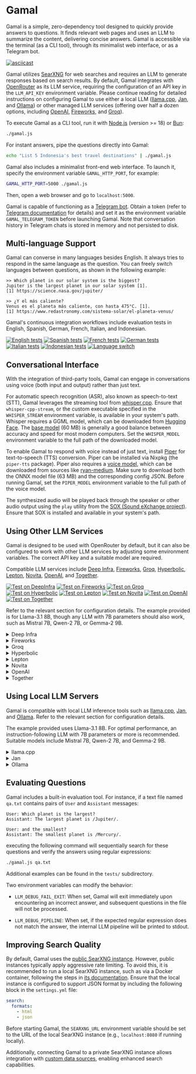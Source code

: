 # Gamal

Gamal is a simple, zero-dependency tool designed to quickly provide answers to questions. It finds relevant web pages and uses an LLM to summarize the content, delivering concise answers.  Gamal is accessible via the terminal (as a CLI tool), through its minimalist web interface, or as a Telegram bot.

[![asciicast](https://asciinema.org/a/668554.svg)](https://asciinema.org/a/668554)

Gamal utilizes [SearXNG](https://searxng.org) for web searches and requires an LLM to generate responses based on search results. By default, Gamal integrates with [OpenRouter](https://openrouter.ai) as its LLM service, requiring the configuration of an API key in the `LLM_API_KEY` environment variable. Please continue reading for detailed instructions on configuring Gamal to use either a local LLM ([llama.cpp](https://github.com/ggerganov/llama.cpp), [Jan](https://jan.ai), and [Ollama](https://ollama.com)) or other managed LLM services (offering over half a dozen options, including [OpenAI](https://platform.openai.com), [Fireworks](https://fireworks.ai), and [Groq](https://groq.com)).

To execute Gamal as a CLI tool, run it with [Node.js](https://nodejs.org) (version >= 18) or [Bun](https://bun.sh):

```bash
./gamal.js
```

For instant answers, pipe the questions directly into Gamal:

```bash
echo "List 5 Indonesia's best travel destinations" | ./gamal.js
```

Gamal also includes a minimalist front-end web interface. To launch it, specify the environment variable `GAMAL_HTTP_PORT`, for example:

```bash
GAMAL_HTTP_PORT=5000 ./gamal.js
```

Then, open a web browser and go to `localhost:5000`.

Gamal is capable of functioning as a [Telegram bot](https://core.telegram.org/bots). Obtain a token (refer to [Telegram documentation](https://core.telegram.org/bots/tutorial#obtain-your-bot-token) for details) and set it as the environment variable `GAMAL_TELEGRAM_TOKEN` before launching Gamal. Note that conversation history in Telegram chats is stored in memory and not persisted to disk.

## Multi-language Support

Gamal can converse in many languages besides English. It always tries to respond in the same language as the question. You can freely switch languages between questions, as shown in the following example:

```
>> Which planet in our solar system is the biggest?
Jupiter is the largest planet in our solar system [1].
[1] https://science.nasa.gov/jupiter/

>> ¿Y el más caliente?
Venus es el planeta más caliente, con hasta 475°C. [1].
[1] https://www.redastronomy.com/sistema-solar/el-planeta-venus/
```

Gamal's continuous integration workflows include evaluation tests in English, Spanish, German, French, Italian, and Indonesian.

[![English tests](https://github.com/ariya/gamal/actions/workflows/english.yml/badge.svg)](https://github.com/ariya/gamal/actions/workflows/english.yml)
[![Spanish tests](https://github.com/ariya/gamal/actions/workflows/spanish.yml/badge.svg)](https://github.com/ariya/gamal/actions/workflows/spanish.yml)
[![French tests](https://github.com/ariya/gamal/actions/workflows/french.yml/badge.svg)](https://github.com/ariya/gamal/actions/workflows/french.yml)
[![German tests](https://github.com/ariya/gamal/actions/workflows/german.yml/badge.svg)](https://github.com/ariya/gamal/actions/workflows/german.yml)
[![Italian tests](https://github.com/ariya/gamal/actions/workflows/italian.yml/badge.svg)](https://github.com/ariya/gamal/actions/workflows/italian.yml)
[![Indonesian tests](https://github.com/ariya/gamal/actions/workflows/indonesian.yml/badge.svg)](https://github.com/ariya/gamal/actions/workflows/indonesian.yml)
[![Language switch](https://github.com/ariya/gamal/actions/workflows/lang-switch.yml/badge.svg)](https://github.com/ariya/gamal/actions/workflows/lang-switch.yml)

## Conversational Interface

With the integration of third-party tools, Gamal can engage in conversations using voice (both input and output) rather than just text.

For automatic speech recognition (ASR), also known as speech-to-text (STT), Gamal leverages the streaming tool from [whisper.cpp](https://github.com/ggerganov/whisper.cpp). Ensure that `whisper-cpp-stream`, or the custom executable specified in the `WHISPER_STREAM` environment variable, is available in your system's path. Whisper requires a GGML model, which can be downloaded from [Hugging Face](https://huggingface.co/ggerganov/whisper.cpp). The [base model](https://huggingface.co/ggerganov/whisper.cpp/blob/main/ggml-base.en-q5_1.bin) (60 MB) is generally a good balance between accuracy and speed for most modern computers. Set the `WHISPER_MODEL` environment variable to the full path of the downloaded model.

To enable Gamal to respond with voice instead of just text, install [Piper](https://github.com/rhasspy/piper) for text-to-speech (TTS) conversion. Piper can be installed via Nixpkg (the `piper-tts` package). Piper also requires a [voice model](https://huggingface.co/rhasspy/piper-voices), which can be downloaded from sources like [ryan-medium](https://huggingface.co/rhasspy/piper-voices/tree/main/en/en_US/ryan/medium). Make sure to download both the ONNX model file (63 MB) and the corresponding config JSON. Before running Gamal, set the `PIPER_MODEL` environment variable to the full path of the voice model.

The synthesized audio will be played back through the speaker or other audio output using the `play` utility from the [SOX (Sound eXchange project)](https://sourceforge.net/projects/sox/). Ensure that SOX is installed and available in your system's path.

## Using Other LLM Services

Gamal is designed to be used with OpenRouter by default, but it can also be configured to work with other LLM services by adjusting some environment variables. The correct API key and a suitable model are required.

Compatible LLM services include [Deep Infra](https://deepinfra.com), [Fireworks](https://fireworks.ai), [Groq](https://groq.com), [Hyperbolic](https://www.hyperbolic.xyz), [Lepton](https://lepton.ai), [Novita](https://novita.ai), [OpenAI](https://platform.openai.com), and [Together](https://www.together.ai).

[![Test on DeepInfra](https://github.com/ariya/gamal/actions/workflows/test-deepinfra.yml/badge.svg)](https://github.com/ariya/gamal/actions/workflows/test-deepinfra.yml)
[![Test on Fireworks](https://github.com/ariya/gamal/actions/workflows/test-fireworks.yml/badge.svg)](https://github.com/ariya/gamal/actions/workflows/test-fireworks.yml)
[![Test on Groq](https://github.com/ariya/gamal/actions/workflows/test-groq.yml/badge.svg)](https://github.com/ariya/gamal/actions/workflows/test-groq.yml)
[![Test on Hyperbolic](https://github.com/ariya/gamal/actions/workflows/test-hyperbolic.yml/badge.svg)](https://github.com/ariya/gamal/actions/workflows/test-hyperbolic.yml)
[![Test on Lepton](https://github.com/ariya/gamal/actions/workflows/test-lepton.yml/badge.svg)](https://github.com/ariya/gamal/actions/workflows/test-lepton.yml)
[![Test on Novita](https://github.com/ariya/gamal/actions/workflows/test-novita.yml/badge.svg)](https://github.com/ariya/gamal/actions/workflows/test-novita.yml)
[![Test on OpenAI](https://github.com/ariya/gamal/actions/workflows/test-openai.yml/badge.svg)](https://github.com/ariya/gamal/actions/workflows/test-openai.yml)
[![Test on Together](https://github.com/ariya/gamal/actions/workflows/test-together.yml/badge.svg)](https://github.com/ariya/gamal/actions/workflows/test-together.yml)

Refer to the relevant section for configuration details. The example provided is for Llama-3.1 8B, though any LLM with 7B parameters should also work, such as Mistral 7B, Qwen-2 7B, or Gemma-2 9B.

<details><summary>Deep Infra</summary>

```bash
export LLM_API_BASE_URL=https://api.deepinfra.com/v1/openai
export LLM_API_KEY="yourownapikey"
export LLM_CHAT_MODEL="meta-llama/Meta-Llama-3.1-8B-Instruct"
```
</details>

<details><summary>Fireworks</summary>

```bash
export LLM_API_BASE_URL=https://api.fireworks.ai/inference/v1
export LLM_API_KEY="yourownapikey"
export LLM_CHAT_MODEL="accounts/fireworks/models/llama-v3p1-8b-instruct"
```
</details>

<details><summary>Groq</summary>

```bash
export LLM_API_BASE_URL=https://api.groq.com/openai/v1
export LLM_API_KEY="yourownapikey"
export LLM_CHAT_MODEL="llama-3.1-8b-instant"
```
</details>

<details><summary>Hyperbolic</summary>

```bash
export LLM_API_BASE_URL=https://api.hyperbolic.xyz/v1
export LLM_API_KEY="yourownapikey"
export LLM_CHAT_MODEL="meta-llama/Meta-Llama-3.1-8B-Instruct"
```
</details>

<details><summary>Lepton</summary>

```bash
export LLM_API_BASE_URL=https://llama3-1-8b.lepton.run/api/v1
export LLM_API_KEY="yourownapikey"
export LLM_CHAT_MODEL="llama3-1-8b"
```
</details>

<details><summary>Novita</summary>

```bash
export LLM_API_BASE_URL=https://api.novita.ai/v3/openai
export LLM_API_KEY="yourownapikey"
export LLM_CHAT_MODEL="meta-llama/llama-3.1-8b-instruct"
```
</details>

<details><summary>OpenAI</summary>

```bash
export LLM_API_BASE_URL=https://api.openai.com/v1
export LLM_API_KEY="yourownapikey"
export LLM_CHAT_MODEL="gpt-4o-mini"
```
</details>

<details><summary>Together</summary>

```bash
export LLM_API_BASE_URL=https://api.together.xyz/v1
export LLM_API_KEY="yourownapikey"
export LLM_CHAT_MODEL="meta-llama/Meta-Llama-3.1-8B-Instruct-Turbo"
```
</details>


## Using Local LLM Servers

Gamal is compatible with local LLM inference tools such as [llama.cpp](https://github.com/ggerganov/llama.cpp), [Jan](https://jan.ai), and [Ollama](https://ollama.com). Refer to the relevant section for configuration details.

The example provided uses Llama-3.1 8B. For optimal performance, an instruction-following LLM with 7B parameters or more is recommended. Suitable models include Mistral 7B, Qwen-2 7B, and Gemma-2 9B.

<details><summary>llama.cpp</summary>

First, load a quantized model such as [Llama-3.1 8B](https://huggingface.co/lmstudio-community/Meta-Llama-3.1-8B-Instruct-GGUF). Then, adjust the `LLM_API_BASE_URL` environment variable accordingly:

```bash
/path/to/llama-server -m Meta-Llama-3.1-8B-Instruct-Q4_K_M.gguf
export LLM_API_BASE_URL=http://127.0.0.1:8080/v1
```
</details>

<details><summary>Jan</summary>

Refer to [the documentation](https://jan.ai/docs/local-api) and load a model like [Llama-3.1 8B](https://huggingface.co/lmstudio-community/Meta-Llama-3.1-8B-Instruct-GGUF). Then, set the environment variable:

```bash
export LLM_API_BASE_URL=http://127.0.0.1:1337/v1
export LLM_CHAT_MODEL='llama3.1'
```
</details>

<details><summary>Ollama</summary>

Load a model and configure the environment variables:

```bash
ollama pull llama3.1
export LLM_API_BASE_URL=http://127.0.0.1:11434/v1
export LLM_CHAT_MODEL='llama3.1'
```
</details>


## Evaluating Questions

Gamal includes a built-in evaluation tool. For instance, if a text file named `qa.txt` contains pairs of `User` and `Assistant` messages:

```
User: Which planet is the largest?
Assistant: The largest planet is /Jupiter/.

User: and the smallest?
Assistant: The smallest planet is /Mercury/.
```

executing the following command will sequentially search for these questions and verify the answers using regular expressions:
```bash
./gamal.js qa.txt
```

Additional examples can be found in the `tests/` subdirectory.

Two environment variables can modify the behavior:

* `LLM_DEBUG_FAIL_EXIT`: When set, Gamal will exit immediately upon encountering an incorrect answer, and subsequent questions in the file will not be processed.

* `LLM_DEBUG_PIPELINE`: When set, if the expected regular expression does not match the answer, the internal LLM pipeline will be printed to stdout.


## Improving Search Quality

By default, Gamal uses the [public SearXNG instance](https://searx.space/). However, public instances typically apply aggressive rate limiting. To avoid this, it is recommended to run a local SearXNG instance, such as via a Docker container, following the steps in [its documentation](https://docs.searxng.org/admin/installation-docker.html). Ensure that the local instance is configured to support JSON format by including the following block in the `settings.yml` file:

```yaml
search:
  formats:
    - html
    - json
```

Before starting Gamal, the `SEARXNG_URL` environment variable should be set to the URL of the local SearXNG instance (e.g., `localhost:8080` if running locally).

Additionally, connecting Gamal to a private SearXNG instance allows integration with [custom data sources](https://docs.searxng.org/dev/engines/offline/search-indexer-engines.html), enabling enhanced search capabilities.
